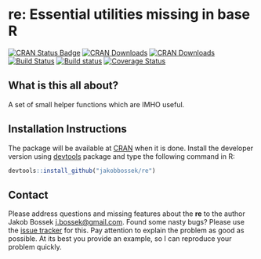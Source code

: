 # re: Essential utilities missing in base R

[![CRAN Status Badge](http://www.r-pkg.org/badges/version/re)](http://cran.r-project.org/web/packages/re)
[![CRAN Downloads](http://cranlogs.r-pkg.org/badges/re)](http://cran.rstudio.com/web/packages/re/index.html)
[![CRAN Downloads](http://cranlogs.r-pkg.org/badges/grand-total/re?color=orange)](http://cran.rstudio.com/web/packages/re/index.html)
[![Build Status](https://travis-ci.org/jakobbossek/re.svg?branch=master)](https://travis-ci.org/jakobbossek/re)
[![Build status](https://ci.appveyor.com/api/projects/status/eu0nns2dsgocwntw/branch/master?svg=true)](https://ci.appveyor.com/project/jakobbossek/re/branch/master)
[![Coverage Status](https://coveralls.io/repos/github/jakobbossek/re/badge.svg?branch=master)](https://coveralls.io/github/jakobbossek/re?branch=master)

## What is this all about?

A set of small helper functions which are IMHO useful.

## Installation Instructions

The package will be available at [CRAN](http://cran.r-project.org) when it is done. Install the developer version using [devtools](https://github.com/hadley/devtools) package and type the following command in R:

```r
devtools::install_github("jakobbossek/re")
```

## Contact

Please address questions and missing features about the **re** to the author Jakob Bossek <j.bossek@gmail.com>. Found some nasty bugs? Please use the [issue tracker](https://github.com/jakobbossek/re/issues) for this. Pay attention to explain the problem as good as possible. At its best you provide an example, so I can reproduce your problem quickly.



